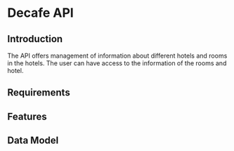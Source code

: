 # Decafe API

## Introduction
The API offers management of information  about different hotels and rooms in the hotels. The user can have
access to the information of the rooms and hotel.

## Requirements

## Features

## Data Model

